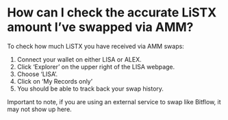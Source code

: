 # How can I check the accurate LiSTX amount I’ve swapped via AMM?

To check how much LiSTX you have received via AMM swaps:

1. Connect your wallet on either LISA or ALEX.
2. Click ‘Explorer’ on the upper right of the LISA webpage.
3. Choose ‘LISA’.
4. Click on ‘My Records only’
5. You should be able to track back your swap history.&#x20;

Important to note, if you are using an external service to swap like Bitflow, it may not show up here.

